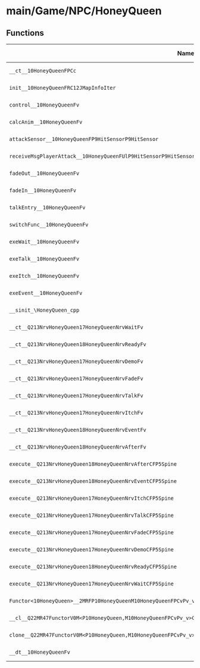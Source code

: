# main/Game/NPC/HoneyQueen

## Functions

| Name | Address | Match % |
|------|---------|---------|
| `__ct__10HoneyQueenFPCc` | `0x80272850` | :x: (0.0%) |
| `init__10HoneyQueenFRC12JMapInfoIter` | `0x80272894` | :x: (0.0%) |
| `control__10HoneyQueenFv` | `0x80272D9C` | :x: (0.0%) |
| `calcAnim__10HoneyQueenFv` | `0x80272DE4` | :x: (0.0%) |
| `attackSensor__10HoneyQueenFP9HitSensorP9HitSensor` | `0x80272E3C` | :x: (0.0%) |
| `receiveMsgPlayerAttack__10HoneyQueenFUlP9HitSensorP9HitSensor` | `0x80272EA4` | :x: (0.0%) |
| `fadeOut__10HoneyQueenFv` | `0x80272F0C` | :x: (0.0%) |
| `fadeIn__10HoneyQueenFv` | `0x80272F34` | :x: (0.0%) |
| `talkEntry__10HoneyQueenFv` | `0x80272F70` | :x: (0.0%) |
| `switchFunc__10HoneyQueenFv` | `0x80272FBC` | :x: (0.0%) |
| `exeWait__10HoneyQueenFv` | `0x80272FC4` | :x: (0.0%) |
| `exeTalk__10HoneyQueenFv` | `0x80273044` | :x: (0.0%) |
| `exeItch__10HoneyQueenFv` | `0x802730A4` | :x: (0.0%) |
| `exeEvent__10HoneyQueenFv` | `0x80273174` | :x: (0.0%) |
| `__sinit_\HoneyQueen_cpp` | `0x802731C0` | :x: (0.0%) |
| `__ct__Q213NrvHoneyQueen17HoneyQueenNrvWaitFv` | `0x8027321C` | :x: (0.0%) |
| `__ct__Q213NrvHoneyQueen18HoneyQueenNrvReadyFv` | `0x8027322C` | :x: (0.0%) |
| `__ct__Q213NrvHoneyQueen17HoneyQueenNrvDemoFv` | `0x8027323C` | :x: (0.0%) |
| `__ct__Q213NrvHoneyQueen17HoneyQueenNrvFadeFv` | `0x8027324C` | :x: (0.0%) |
| `__ct__Q213NrvHoneyQueen17HoneyQueenNrvTalkFv` | `0x8027325C` | :x: (0.0%) |
| `__ct__Q213NrvHoneyQueen17HoneyQueenNrvItchFv` | `0x8027326C` | :x: (0.0%) |
| `__ct__Q213NrvHoneyQueen18HoneyQueenNrvEventFv` | `0x8027327C` | :x: (0.0%) |
| `__ct__Q213NrvHoneyQueen18HoneyQueenNrvAfterFv` | `0x8027328C` | :x: (0.0%) |
| `execute__Q213NrvHoneyQueen18HoneyQueenNrvAfterCFP5Spine` | `0x8027329C` | :x: (0.0%) |
| `execute__Q213NrvHoneyQueen18HoneyQueenNrvEventCFP5Spine` | `0x802732A8` | :x: (0.0%) |
| `execute__Q213NrvHoneyQueen17HoneyQueenNrvItchCFP5Spine` | `0x802732B0` | :x: (0.0%) |
| `execute__Q213NrvHoneyQueen17HoneyQueenNrvTalkCFP5Spine` | `0x802732B8` | :x: (0.0%) |
| `execute__Q213NrvHoneyQueen17HoneyQueenNrvFadeCFP5Spine` | `0x802732C0` | :x: (0.0%) |
| `execute__Q213NrvHoneyQueen17HoneyQueenNrvDemoCFP5Spine` | `0x802732C8` | :x: (0.0%) |
| `execute__Q213NrvHoneyQueen18HoneyQueenNrvReadyCFP5Spine` | `0x80273314` | :x: (0.0%) |
| `execute__Q213NrvHoneyQueen17HoneyQueenNrvWaitCFP5Spine` | `0x8027335C` | :x: (0.0%) |
| `Functor<10HoneyQueen>__2MRFP10HoneyQueenM10HoneyQueenFPCvPv_v_Q22MR47FunctorV0M<P10HoneyQueen,M10HoneyQueenFPCvPv_v>` | `0x80273364` | :x: (0.0%) |
| `__cl__Q22MR47FunctorV0M<P10HoneyQueen,M10HoneyQueenFPCvPv_v>CFv` | `0x802733A4` | :x: (0.0%) |
| `clone__Q22MR47FunctorV0M<P10HoneyQueen,M10HoneyQueenFPCvPv_v>CFP7JKRHeap` | `0x802733D4` | :x: (0.0%) |
| `__dt__10HoneyQueenFv` | `0x8027343C` | :x: (0.0%) |